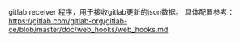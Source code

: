 gitlab receiver 程序，用于接收gitlab更新的json数据。
具体配置参考：https://gitlab.com/gitlab-org/gitlab-ce/blob/master/doc/web_hooks/web_hooks.md